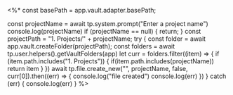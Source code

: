 <%* const basePath = app.vault.adapter.basePath;
 
 const projectName = await tp.system.prompt("Enter a project name")
 console.log(projectName)
 if (projectName == null) {
 	return;
 }
 const projectPath = "1. Projects/" + projectName;
 try {
	 const folder =  await app.vault.createFolder(projectPath);
	 const folders = await tp.user.helpers().getVaultFolders(app)
	 let curr = folders.filter((item) => {
		 if (item.path.includes("1. Projects")) {
			if(item.path.includes(projectName))
				return item
	 }
	})
	 await tp.file.create_new("", projectName, false, curr[0]).then((err) => {
		 console.log("file created")
		 console.log(err)
	 })
 } catch (err) {
	 console.log(err)
 }
%>

